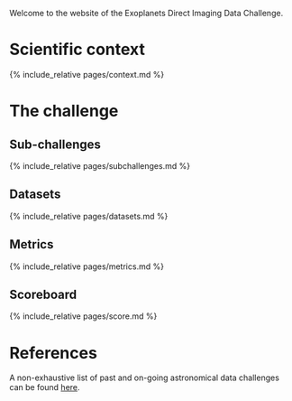 Welcome to the website of the Exoplanets Direct Imaging Data Challenge. 

# Scientific context
{% include_relative pages/context.md %}

# The challenge

## Sub-challenges
{% include_relative pages/subchallenges.md %}

## Datasets
{% include_relative pages/datasets.md %}

## Metrics
{% include_relative pages/metrics.md %}

## Scoreboard 
{% include_relative pages/score.md %}

# References
A non-exhaustive list of past and on-going astronomical data challenges can be found [here](pages/references.md).


